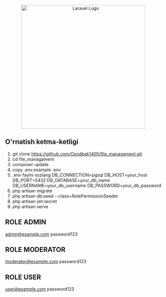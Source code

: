 <p align="center"><a href="https://laravel.com" target="_blank"><img src="https://raw.githubusercontent.com/laravel/art/master/logo-lockup/5%20SVG/2%20CMYK/1%20Full%20Color/laravel-logolockup-cmyk-red.svg" width="400" alt="Laravel Logo"></a></p>


## O'rnatish ketma-ketligi
1. git clone https://github.com/Ozodbek1405/file_managament.git
2. cd file_managament
3. composer update
4. copy .env.example .env
5. .env faylni sozlang
   DB_CONNECTION=pgsql
   DB_HOST=your_host
   DB_PORT=5432
   DB_DATABASE=your_db_name
   DB_USERNAME=your_db_username
   DB_PASSWORD=your_db_password
6. php artisan migrate
7. php artisan db:seed --class=RolePermissionSeeder
8. php artisan jwt:secret
9. php artisan serve

## ROLE ADMIN
admin@example.com
password123

## ROLE MODERATOR
moderator@example.com 
password123

## ROLE USER
user@example.com
password123


